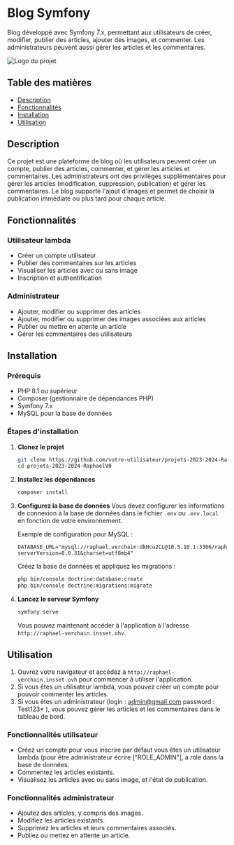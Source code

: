 # Blog Symfony

Blog développé avec Symfony 7.x, permettant aux utilisateurs de créer, modifier, publier des articles, ajouter des images, et commenter. Les administrateurs peuvent aussi gérer les articles et les commentaires. 

![Logo du projet](https://symfony.com/logos/symfony_black_03.svg)

## Table des matières

- [Description](#description)
- [Fonctionnalités](#fonctionnalités)
- [Installation](#installation)
- [Utilisation](#utilisation)

## Description

Ce projet est une plateforme de blog où les utilisateurs peuvent créer un compte, publier des articles, commenter, et gérer les articles et commentaires. Les administrateurs ont des privilèges supplémentaires pour gérer les articles (modification, suppression, publication) et gérer les commentaires. Le blog supporte l'ajout d'images et permet de choisir la publication immédiate ou plus tard pour chaque article.

## Fonctionnalités

### Utilisateur lambda
- Créer un compte utilisateur
- Publier des commentaires sur les articles
- Visualiser les articles avec ou sans image
- Inscription et authentification

### Administrateur
- Ajouter, modifier ou supprimer des articles
- Ajouter, modifier ou supprimer des images associées aux articles
- Publier ou mettre en attente un article
- Gérer les commentaires des utilisateurs

## Installation

### Prérequis

- PHP 8.1 ou supérieur
- Composer (gestionnaire de dépendances PHP)
- Symfony 7.x
- MySQL pour la base de données

### Étapes d'installation

1. **Clonez le projet**
    ```bash
    git clone https://github.com/votre-utilisateur/projets-2023-2024-RaphaelV0.git
    cd projets-2023-2024-RaphaelV0
    ```

2. **Installez les dépendances**
    ```bash
    composer install
    ```

3. **Configurez la base de données**
    Vous devez configurer les informations de connexion à la base de données dans le fichier `.env` ou `.env.local` en fonction de votre environnement.

    Exemple de configuration pour MySQL :
    ```dotenv
    DATABASE_URL="mysql://raphael.verchain:dkHcu2CL@10.5.10.1:3306/raphael.verchain?serverVersion=8.0.31&charset=utf8mb4"
    ```

    Créez la base de données et appliquez les migrations :
    ```bash
    php bin/console doctrine:database:create
    php bin/console doctrine:migrations:migrate
    ```

4. **Lancez le serveur Symfony**
    ```bash
    symfony serve
    ```

    Vous pouvez maintenant accéder à l'application à l'adresse `http://raphael-verchain.insset.ohv`.

## Utilisation

1. Ouvrez votre navigateur et accédez à `http://raphael-verchain.insset.ovh` pour commencer à utiliser l'application.
2. Si vous êtes un utilisateur lambda, vous pouvez créer un compte pour pouvoir commenter les articles.
3. Si vous êtes un administrateur (login : admin@gmail.com password : Test123* ), vous pouvez gérer les articles et les commentaires dans le tableau de bord.

### Fonctionnalités utilisateur
- Créez un compte pour vous inscrire par défaut vous êtes un utilisateur lambda (pour être administrateur écrire ["ROLE_ADMIN"], à role dans la base de données.
- Commentez les articles existants.
- Visualisez les articles avec ou sans image, et l'état de publication.

### Fonctionnalités administrateur
- Ajoutez des articles, y compris des images.
- Modifiez les articles existants.
- Supprimez les articles et leurs commentaires associés.
- Publiez ou mettez en attente un article.
